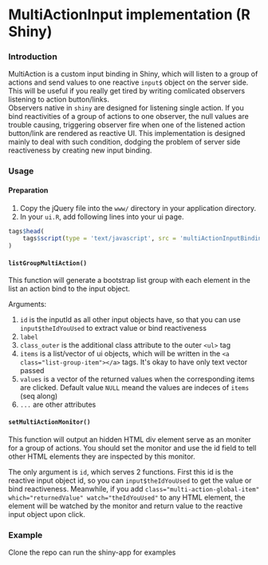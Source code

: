 MultiActionInput implementation (R Shiny)
=========================================

### Introduction

MultiAction is a custom input binding in Shiny, which will listen to a group of actions and send values to one reactive `input$` object on the server side. This will be useful if you really get tired by writing comlicated observers listening to action button/links.  
Observers native in `shiny` are designed for listening single action. If you bind reactivities of a group of actions to one observer, the null values are trouble causing, triggering observer fire when one of the listened action button/link are rendered as reactive UI. This implementation is designed mainly to deal with such condition, dodging the problem of server side reactiveness by creating new input binding.

### Usage

#### Preparation

1. Copy the jQuery file into the `www/` directory in your application directory.
2. In your `ui.R`, add following lines into your ui page.

```R
tags$head(
    tags$script(type = 'text/javascript', src = 'multiActionInputBinding.js')
)
```

#### `listGroupMultiAction()`

This function will generate a bootstrap list group with each element in the list an action bind to the input object.

Arguments:

1. `id` is the inputId as all other input objects have, so that you can use `input$theIdYouUsed` to extract value or bind reactiveness
2. `label`
3. `class_outer` is the additional class attribute to the outer `<ul>` tag
4. `items` is a list/vector of ui objects, which will be written in the `<a class="list-group-item"></a>` tags. It's okay to have only text vector passed
5. `values` is a vector of the returned values when the corresponding items are clicked. Default value `NULL` meand the values are indeces of `items` (seq along)
6. `...` are other attributes

#### `setMultiActionMonitor()`

This function will output an hidden HTML div element serve as an moniter for a group of actions. You should set the monitor and use the id field to tell other HTML elements they are inspected by this monitor.

The only argument is `id`, which serves 2 functions. First this id is the reactive input object id, so you can `input$theIdYouUsed` to get the value or bind reactiveness. Meanwhile, if you add `class="multi-action-global-item" which="returnedValue" watch="theIdYouUsed"` to any HTML element, the element will be watched by the monitor and return value to the reactive input object upon click.

### Example

Clone the repo can run the shiny-app for examples